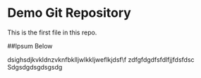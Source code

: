 # Demo  Git Repository 

This is the first file in this repo.

##Ipsum Below

dsighsdjkvkldnzvknfbklljwlkkljweflkjdsf\f
zdfgfdgdfsfdlfjjfdsfdsc
Sdgsdgdsgdsgsdg
